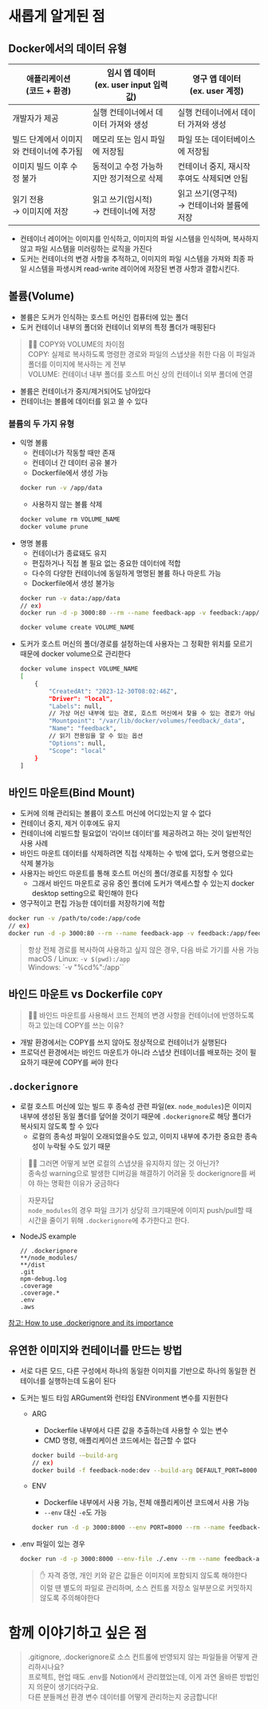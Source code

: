 # 새롭게 알게된 점

## Docker에서의 데이터 유형

| 애플리케이션<br>(코드 + 환경)            | 임시 앱 데이터<br>(ex. user input 입력값) | 영구 앱 데이터<br>(ex. user 계정)             |
| ---------------------------------------- | ----------------------------------------- | --------------------------------------------- |
| 개발자가 제공                            | 실행 컨테이너에서 데이터 가져와 생성      | 실행 컨테이너에서 데이터 가져와 생성          |
| 빌드 단계에서 이미지와 컨테이너에 추가됨 | 메모리 또는 임시 파일에 저장됨            | 파일 또는 데이터베이스에 저장됨               |
| 이미지 빌드 이후 수정 불가               | 동적이고 수정 가능하지만 정기적으로 삭제  | 컨테이너 중지, 재시작 후여도 삭제되면 안됨    |
| 읽기 전용<br>→ 이미지에 저장             | 읽고 쓰기(임시적)<br>→ 컨테이너에 저장    | 읽고 쓰기(영구적)<br>→ 컨테이너와 볼륨에 저장 |

- 컨테이너 레이어는 이미지를 인식하고, 이미지의 파일 시스템을 인식하며, 복사하지 않고 파일 시스템을 미러링하는 로직을 가진다
- 도커는 컨테이너의 변경 사항을 추적하고, 이미지의 파일 시스템을 가져와 최종 파일 시스템을 파생시켜 read-write 레이어에 저장된 변경 사항과 결합시킨다.

## 볼륨(Volume)

- 볼륨은 도커가 인식하는 호스트 머신인 컴퓨터에 있는 폴더
- 도커 컨테이너 내부의 폴더와 컨테이너 외부의 특정 폴더가 매핑된다

> 👩‍💻 COPY와 VOLUME의 차이점<br>
> COPY: 실제로 복사하도록 명령한 경로와 파일의 스냅샷을 취한 다음 이 파일과 폴더를 이미지에 복사하는 게 전부<br>
> VOLUME: 컨테이너 내부 폴더를 호스트 머신 상의 컨테이너 외부 폴더에 연결

- 볼륨은 컨테이너가 중지/제거되어도 남아있다
- 컨테이너는 볼륨에 데이터를 읽고 쓸 수 있다

### 볼륨의 두 가지 유형

- 익명 볼륨
  - 컨테이너가 작동할 때만 존재
  - 컨테이너 간 데이터 공유 불가
  - Dockerfile에서 생성 가능
  ```bash
  docker run -v /app/data
  ```
  - 사용하지 않는 볼륨 삭제
  ```bash
  docker volume rm VOLUME_NAME
  docker volume prune
  ```
- 명명 볼륨
  - 컨테이너가 종료돼도 유지
  - 편집하거나 직접 볼 필요 없는 중요한 데이터에 적합
  - 다수의 다양한 컨테이너에 동일하게 명명된 볼륨 하나 마운트 가능
  - Dockerfile에서 생성 불가능
  ```bash
  docker run -v data:/app/data
  // ex)
  docker run -d -p 3000:80 --rm --name feedback-app -v feedback:/app/feedback feedback-node:volumes
  ```
  ```bash
  docker volume create VOLUME_NAME
  ```
- 도커가 호스트 머신의 폴더/경로를 설정하는데 사용자는 그 정확한 위치를 모르기 때문에 docker volume으로 관리한다
  ```bash
  docker volume inspect VOLUME_NAME
  [
      {
          "CreatedAt": "2023-12-30T08:02:46Z",
          "Driver": "local",
          "Labels": null,
          // 가상 머신 내부에 있는 경로, 호스트 머신에서 찾을 수 있는 경로가 아님
          "Mountpoint": "/var/lib/docker/volumes/feedback/_data",
          "Name": "feedback",
          // 읽기 전용임을 알 수 있는 옵션
          "Options": null,
          "Scope": "local"
      }
  ]
  ```

## 바인드 마운트(Bind Mount)

- 도커에 의해 관리되는 볼륨이 호스트 머신에 어디있는지 알 수 없다
- 컨테이너 중지, 제거 이후에도 유지
- 컨테이너에 리빌드할 필요없이 ‘라이브 데이터’를 제공하려고 하는 것이 일반적인 사용 사례
- 바인드 마운트 데이터를 삭제하려면 직접 삭제하는 수 밖에 없다, 도커 명령으로는 삭제 불가능
- 사용자는 바인드 마운트를 통해 호스트 머신의 폴더/경로를 지정할 수 있다
  - 그래서 바인드 마운트로 공유 중인 폴더에 도커가 액세스할 수 있는지 docker desktop setting으로 확인해야 한다
- 영구적이고 편집 가능한 데이터를 저장하기에 적합

```bash
docker run -v /path/to/code:/app/code
// ex)
docker run -d -p 3000:80 --rm --name feedback-app -v feedback:/app/feedback -v "/Users/chaejungkim/Desktop/23-12-doku/section03/data-volumes-01-starting-setup:/app" feedback-node:volumes
```

> 항상 전체 경로를 복사하여 사용하고 싶지 않은 경우, 다음 바로 가기를 사용 가능<br>
> macOS / Linux: `-v $(pwd):/app`<br>
> Windows: `-v "%cd%":/app``

## 바인드 마운트 vs Dockerfile `COPY`

> 👩‍💻 바인드 마운트를 사용해서 코드 전체의 변경 사항을 컨테이너에 반영하도록 하고 있는데 COPY를 쓰는 이유?

- 개발 환경에서는 COPY를 쓰지 않아도 정상적으로 컨테이너가 실행된다
- 프로덕션 환경에서는 바인드 마운트가 아니라 스냅샷 컨테이너를 배포하는 것이 필요하기 때문에 COPY를 써야 한다

## `.dockerignore`

- 로컬 호스트 머신에 있는 빌드 후 종속성 관련 파일(ex. `node_modules`)은 이미지 내부에 생성된 동일 폴더를 덮어쓸 것이기 때문에 `.dockerignore`로 해당 폴더가 복사되지 않도록 할 수 있다
  - 로컬의 종속성 파일이 오래되었을수도 있고, 이미지 내부에 추가한 중요한 종속성이 누락될 수도 있기 때문

> 👩‍💻 그러면 어떻게 보면 로컬의 스냅샷을 유지하지 않는 것 아닌가?<br>
> 종속성 warning으로 발생한 디버깅을 해결하기 어려울 듯
> dockerignore를 써야 하는 명확한 이유가 궁금하다

> 자문자답<br> `node_modules`의 경우 파일 크기가 상당히 크기때문에 이미지 push/pull할 때 시간을 줄이기 위해 `.dockerignore`에 추가한다고 한다.<br>

- NodeJS example
  ```
  // .dockerignore
  **/node_modules/
  **/dist
  .git
  npm-debug.log
  .coverage
  .coverage.*
  .env
  .aws
  ```

[참고: How to use .dockerignore and its importance](https://shisho.dev/blog/posts/how-to-use-dockerignore/)

## 유연한 이미지와 컨테이너를 만드는 방법

- 서로 다른 모드, 다른 구성에서 하나의 동일한 이미지를 기반으로 하나의 동일한 컨테이너를 실행하는데 도움이 된다
- 도커는 빌드 타임 ARGument와 런타임 ENVironment 변수를 지원한다

  - ARG

    - Dockerfile 내부에서 다른 값을 추출하는데 사용할 수 있는 변수
    - CMD 명령, 애플리케이션 코드에서는 접근할 수 없다

    ```bash
    docker build -—build-arg
    // ex)
    docker build -f feedback-node:dev --build-arg DEFAULT_PORT=8000 .
    ```

  - ENV

    - Dockerfile 내부에서 사용 가능, 전체 애플리케이션 코드에서 사용 가능
    - `--env` 대신 `-e`도 가능

    ```bash
    docker run -d -p 3000:8000 --env PORT=8000 --rm --name feedback-app -v feedback:/app/feedback -v "/Users/chaejungkim/Desktop/23-12-doku/section03/data-volumes-01-starting-setup:/app:ro" -v /app/temp -v /app/node_modules feedback-node:env
    ```

- .env 파일이 있는 경우
  ```bash
  docker run -d -p 3000:8000 --env-file ./.env --rm --name feedback-app -v feedback:/app/feedback -v "/Users/chaejungkim/Desktop/23-12-doku/section03/data-volumes-01-starting-setup:/app:ro" -v /app/temp -v /app/node_modules feedback-node:env
  ```
  > ✋ 자격 증명, 개인 키와 같은 값들은 이미지에 포함되지 않도록 해야한다<br>
  > 이럴 땐 별도의 파일로 관리하며, 소스 컨트롤 저장소 일부분으로 커밋하지 않도록 주의해야한다

# 함께 이야기하고 싶은 점

> .gitignore, .dockerignore로 소스 컨트롤에 반영되지 않는 파일들을 어떻게 관리하시나요?<br>
> 프로젝트, 현업 때도 .env를 Notion에서 관리했었는데, 이게 과연 올바른 방법인지 의문이 생기더라구요.<br>
> 다른 분들께선 환경 변수 데이터를 어떻게 관리하는지 궁금합니다!
